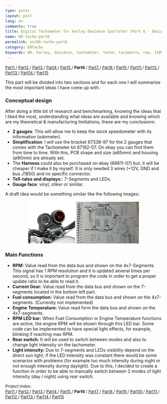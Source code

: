 ```yaml
---
type: posts
layout: post
lang: en
comments: true
title: Digital Tachometer for Harley Davidson Sportster (Part 6 - Design and functions)
name: HD-tacho-part6
permalink: en/HD-tacho-part6
category: ENtacho
keywords: HD, harley, davidson, tachometer, tacho, tacòmetre, rpm, J1850, design, functions
---
```

<p>
<font size="2"> 
<a href="/en/HD-tacho-part1">Part1 </a>/
<a href="/en/HD-tacho-part2"> Part2 </a>/
<a href="/en/HD-tacho-part3"> Part3 </a>/
<a href="/en/HD-tacho-part4"> Part4 </a>/
<a href="/en/HD-tacho-part5"> Part5 </a>/
<b> Part6 </b>/
<a href="/en/HD-tacho-part7"> Part7 </a>/
<a href="/en/HD-tacho-part8"> Part8 </a>/
<a href="/en/HD-tacho-part9"> Part9 </a>/
<a href="/en/HD-tacho-part11"> Part11 </a>/
<a href="/en/HD-tacho-part12"> Part12 </a>/
<a href="/en/HD-tacho-part13"> Part13 </a>/
<a href="/en/HD-tacho-part14"> Part14 </a>/
<a href="/en/HD-tacho-part15"> Part15 </a>
 </font>
</p>
This part will be divided into two sections and for each one I will summarize the most important ideas I have come up with.

### Conceptual design

After doing a little bit of research and benchmarking, knowing the ideas that I liked the most, understanding what ideas are available and knowing which are my theoretical & manufacturing limitations, these are my conclusions:<br>
- <b>2 gauges</b>: This will allow me to keep the stock speedometer with its information (odometer).<br>
- <b>Simplification</b>: I will use the bracket 67338-97 for the 2 gauges that comes with the Tachometer kit 67182-07. On ebay you can find them from time to time. With this, PCB shape and size (&#8709;85mm) and housing (&#8709;90mm) are already set.<br>
- The <b>Harness</b> could also be purchased on ebay (68811-07) but, it will be cheaper if I make it by myself. It is only needed 3 wires (+12V, GND and bus J1850) and no specific connector.<br>
- <b>Tell-tales and displays:</b>: 7-Segments and LEDs.<br>
- <b>Gauge face</b>: vinyl, stiker or similar.

A draft idea would be something similar like the following images:<br><center>
<img style="display:inline" src="/images/Part6/proto-disseny1.png" width="30%" alt="HD Sportster Tachometer. Source: Momex.cat" title="HD Sportster with double gauge">
<img style="display:inline" src="/images/Part6/proto-disseny.jpg" width="40%" alt="Draft. Source: Momex.cat" title="Draft">
</center>
<!--more-->

### Main Functions

- <b>RPM:</b> Value read from the data bus and shown on the 4x7-Segments. This signal has 1 RPM resolution and it is updated several times per second, so it is important to program the code in order to get a proper update ratio to be able to read it. <br>
- <b>Current Gear:</b> Value read from the data bus and shown on the 7-segments located in the bottom left part. <br>
- <b>Fuel consumption:</b> Value read from the data bus and shown on the 4x7-segments. (Currently not implemented)<br>
- <b>Engine Temperature:</b> Value read form the data bus and shown on the 4x7-segments. <br>
- <b>RPM LED bar:</b> When Fuel Consumption or Engine Temperature functions are active, the engine RPM will be shown through this LED bar. Some code can be implemented to have special light effects, for example, blinking if reaching max RPM.<br>
- <b>Rear switch:</b> It will be used to switch between modes and also to change light intensity on the tachometer.<br>
- <b>Light intensity:</b> Due to 7-segments and LEDs visibility depend on the direct sun light, if the LED intensity was constant there would be some scenarios with problems (for example too much intensity during night or not enough intensity during daylight). Due to this, I decided to create a function in order to be able to manually switch between 2 modes of light intensity (day / night) using rear switch.


<p>
<font size="2"> 
Project Index:<br>
<a href="/en/HD-tacho-part1">Part1 </a>/
<a href="/en/HD-tacho-part2"> Part2 </a>/
<a href="/en/HD-tacho-part3"> Part3 </a>/
<a href="/en/HD-tacho-part4"> Part4 </a>/
<a href="/en/HD-tacho-part5"> Part5 </a>/
<b> Part6 </b>/
<a href="/en/HD-tacho-part7"> Part7 </a>/
<a href="/en/HD-tacho-part8"> Part8 </a>/
<a href="/en/HD-tacho-part9"> Part9 </a>/
<a href="/en/HD-tacho-part10"> Part10 </a>/
<a href="/en/HD-tacho-part11"> Part11 </a>/
<a href="/en/HD-tacho-part12"> Part12 </a>/
<a href="/en/HD-tacho-part13"> Part13 </a>/
<a href="/en/HD-tacho-part14"> Part14 </a>/
<a href="/en/HD-tacho-part15"> Part15 </a>
 </font>
</p>
